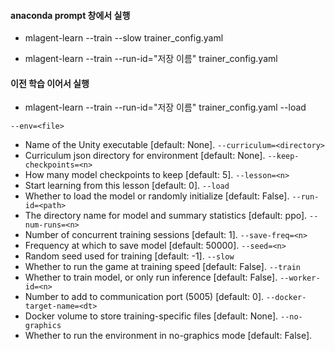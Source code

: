 
#### anaconda prompt 창에서 실행

- mlagent-learn --train --slow trainer_config.yaml

- mlagent-learn --train --run-id="저장 이름" trainer_config.yaml

#### 이전 학습 이어서 실행

- mlagent-learn --train --run-id="저장 이름" trainer_config.yaml --load

`--env=<file>`               
- Name of the Unity executable [default: None].
`--curriculum=<directory>`   
- Curriculum json directory for environment [default: None].
`--keep-checkpoints=<n>`     
- How many model checkpoints to keep [default: 5].
`--lesson=<n>`               
- Start learning from this lesson [default: 0].
`--load`                     
- Whether to load the model or randomly initialize [default: False].
`--run-id=<path>`            
- The directory name for model and summary statistics [default: ppo].
`--num-runs=<n>`             
- Number of concurrent training sessions [default: 1].
`--save-freq=<n>`            
- Frequency at which to save model [default: 50000].
`--seed=<n>`                 
- Random seed used for training [default: -1].
`--slow`                     
- Whether to run the game at training speed [default: False].
`--train`                    
- Whether to train model, or only run inference [default: False].
`--worker-id=<n>`            
- Number to add to communication port (5005) [default: 0].
`--docker-target-name=<dt>`  
- Docker volume to store training-specific files [default: None].
`--no-graphics`             
- Whether to run the environment in no-graphics mode [default: False].
 
